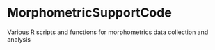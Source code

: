 MorphometricSupportCode
=======================

Various R scripts and functions for morphometrics data collection and analysis
